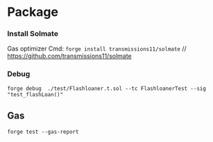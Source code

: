 # Package
### Install Solmate
Gas optimizer
Cmd: `forge install transmissions11/solmate`
// https://github.com/transmissions11/solmate


### Debug
`forge debug  ./test/Flashloaner.t.sol --tc FlashloanerTest --sig "test_flashLoan()"`


## Gas
`forge test --gas-report`

